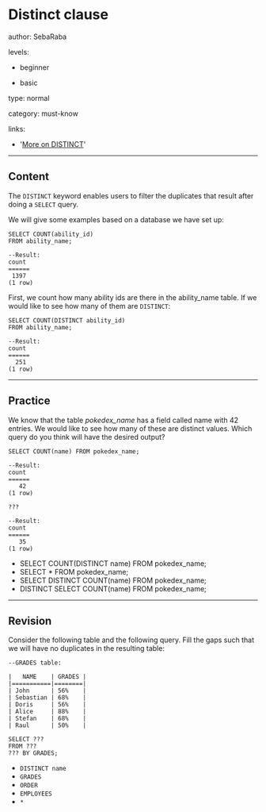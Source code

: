# Distinct clause
author: SebaRaba

levels:

  - beginner

  - basic

type: normal

category: must-know

links:

  - '[More on DISTINCT](https://www.tutorialspoint.com/sql/sql-distinct-keyword.htm)'

---
## Content

The `DISTINCT` keyword enables users to filter the duplicates that result after doing a `SELECT` query.

We will give some examples based on a database we have set up:
```
SELECT COUNT(ability_id)
FROM ability_name;

--Result:
count
======
 1397
(1 row)
```
First, we count how many ability ids are there in the ability_name table.
If we would like to see how many of them are `DISTINCT`:

```
SELECT COUNT(DISTINCT ability_id)
FROM ability_name;

--Result:
count
======
  251
(1 row)
```

---
## Practice

We know that the table *pokedex_name* has a field called name with 42 entries. We would like to see how many of these are distinct values. Which query do you think will have the desired output?
```
SELECT COUNT(name) FROM pokedex_name;

--Result:
count
======
   42
(1 row)

???

--Result:
count
======
   35
(1 row)
```

* SELECT COUNT(DISTINCT name) FROM pokedex_name;
* SELECT * FROM pokedex_name;
* SELECT DISTINCT COUNT(name) FROM pokedex_name;
* DISTINCT SELECT COUNT(name) FROM pokedex_name;

---
## Revision

Consider the following table and the following query. Fill the gaps such that we will have no duplicates in the resulting table:
```
--GRADES table:

|   NAME    | GRADES |
|===========|========|
| John      | 56%    |
| Sebastian | 68%    |
| Doris     | 56%    |
| Alice     | 88%    |
| Stefan    | 68%    |
| Raul      | 50%    |

SELECT ???
FROM ???
??? BY GRADES;
```

* `DISTINCT name`
* `GRADES`
* `ORDER`
* `EMPLOYEES`
* `*`
